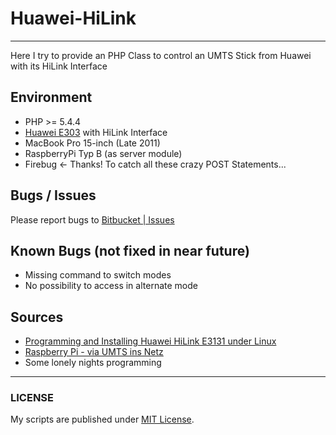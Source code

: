 # Huawei-HiLink
---------------

Here I try to provide an PHP Class to control an UMTS Stick from Huawei with its HiLink Interface

## Environment
- PHP >= 5.4.4
- [Huawei E303](http://www.huaweidevices.de/e303) with HiLink Interface
- MacBook Pro 15-inch (Late 2011)
- RaspberryPi Typ B (as server module)
- Firebug <- Thanks! To catch all these crazy POST Statements...

## Bugs / Issues
Please report bugs to [Bitbucket | Issues](https://bitbucket.org/BlackyPanther/huawei-hilink/issues)

## Known Bugs (not fixed in near future)
- Missing command to switch modes
- No possibility to access in alternate mode

## Sources
- [Programming and Installing Huawei HiLink E3131 under Linux](http://chaddyhv.wordpress.com/2012/08/13/programming-and-installing-huawei-hilink-e3131-under-linux/)
- [Raspberry Pi - via UMTS ins Netz](http://www.henrykoch.de/raspberry-pi-via-umts-ins-netz)
- Some lonely nights programming

-----

### LICENSE
My scripts are published under [MIT License](https://am-wd.de/?p=about#license).
